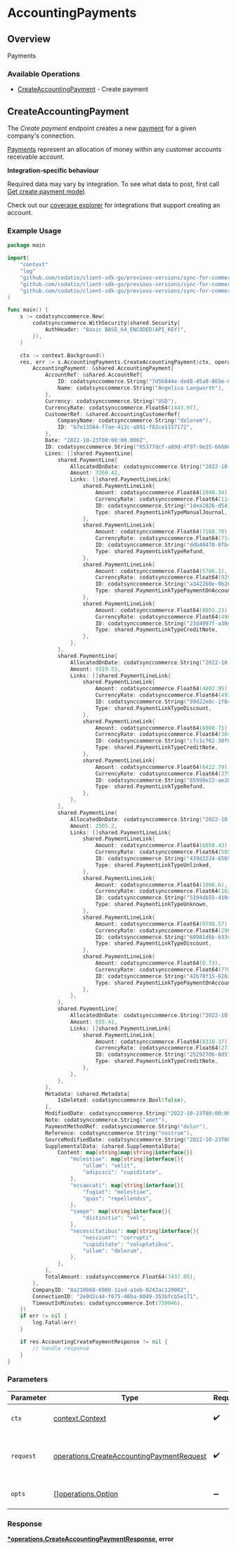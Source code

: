# AccountingPayments

## Overview

Payments

### Available Operations

* [CreateAccountingPayment](#createaccountingpayment) - Create payment

## CreateAccountingPayment

The *Create payment* endpoint creates a new [payment](https://docs.codat.io/accounting-api#/schemas/Payment) for a given company's connection.

[Payments](https://docs.codat.io/accounting-api#/schemas/Payment) represent an allocation of money within any customer accounts receivable account.

**Integration-specific behaviour**

Required data may vary by integration. To see what data to post, first call [Get create payment model](https://docs.codat.io/accounting-api#/operations/get-create-payments-model).

Check out our [coverage explorer](https://knowledge.codat.io/supported-features/accounting?view=tab-by-data-type&dataType=payments) for integrations that support creating an account.


### Example Usage

```go
package main

import(
	"context"
	"log"
	"github.com/codatio/client-sdk-go/previous-versions/sync-for-commerce-version-1"
	"github.com/codatio/client-sdk-go/previous-versions/sync-for-commerce-version-1/pkg/models/shared"
	"github.com/codatio/client-sdk-go/previous-versions/sync-for-commerce-version-1/pkg/models/operations"
)

func main() {
    s := codatsynccommerce.New(
        codatsynccommerce.WithSecurity(shared.Security{
            AuthHeader: "Basic BASE_64_ENCODED(API_KEY)",
        }),
    )

    ctx := context.Background()
    res, err := s.AccountingPayments.CreateAccountingPayment(ctx, operations.CreateAccountingPaymentRequest{
        AccountingPayment: &shared.AccountingPayment{
            AccountRef: &shared.AccountRef{
                ID: codatsynccommerce.String("7d56844e-ded8-45a9-865e-628bdfc2032b"),
                Name: codatsynccommerce.String("Angelica Langworth"),
            },
            Currency: codatsynccommerce.String("USD"),
            CurrencyRate: codatsynccommerce.Float64(1443.97),
            CustomerRef: &shared.AccountingCustomerRef{
                CompanyName: codatsynccommerce.String("dolorem"),
                ID: "b7e13584-f7ae-412c-a891-f82ce1157172",
            },
            Date: "2022-10-23T00:00:00.000Z",
            ID: codatsynccommerce.String("05377dcf-a89d-4f97-9e35-6686092e9c3d"),
            Lines: []shared.PaymentLine{
                shared.PaymentLine{
                    AllocatedOnDate: codatsynccommerce.String("2022-10-23T00:00:00.000Z"),
                    Amount: 3269.42,
                    Links: []shared.PaymentLineLink{
                        shared.PaymentLineLink{
                            Amount: codatsynccommerce.Float64(1048.34),
                            CurrencyRate: codatsynccommerce.Float64(1142.12),
                            ID: codatsynccommerce.String("1dea1026-d541-4a4d-990f-eb21780bccc0"),
                            Type: shared.PaymentLinkTypeManualJournal,
                        },
                        shared.PaymentLineLink{
                            Amount: codatsynccommerce.Float64(7188.79),
                            CurrencyRate: codatsynccommerce.Float64(7148.35),
                            ID: codatsynccommerce.String("ddb48470-8fb4-4e39-9e6b-c158c4c4e545"),
                            Type: shared.PaymentLinkTypeRefund,
                        },
                        shared.PaymentLineLink{
                            Amount: codatsynccommerce.Float64(5786.1),
                            CurrencyRate: codatsynccommerce.Float64(9294.43),
                            ID: codatsynccommerce.String("a342260e-9b20-40ce-b8a1-bd8fb7a0a116"),
                            Type: shared.PaymentLinkTypePaymentOnAccount,
                        },
                        shared.PaymentLineLink{
                            Amount: codatsynccommerce.Float64(8855.23),
                            CurrencyRate: codatsynccommerce.Float64(4909.56),
                            ID: codatsynccommerce.String("23d4097f-a30e-49af-b25b-29122030d83f"),
                            Type: shared.PaymentLinkTypeCreditNote,
                        },
                    },
                },
                shared.PaymentLine{
                    AllocatedOnDate: codatsynccommerce.String("2022-10-23T00:00:00.000Z"),
                    Amount: 9319.53,
                    Links: []shared.PaymentLineLink{
                        shared.PaymentLineLink{
                            Amount: codatsynccommerce.Float64(4802.95),
                            CurrencyRate: codatsynccommerce.Float64(4938.65),
                            ID: codatsynccommerce.String("99d22e8c-1f84-4938-a5fd-c42c876c2c2d"),
                            Type: shared.PaymentLinkTypeDiscount,
                        },
                        shared.PaymentLineLink{
                            Amount: codatsynccommerce.Float64(6908.71),
                            CurrencyRate: codatsynccommerce.Float64(3049.64),
                            ID: codatsynccommerce.String("cfc1c762-30f8-441f-b1bd-23fdb14db6be"),
                            Type: shared.PaymentLinkTypeCreditNote,
                        },
                        shared.PaymentLineLink{
                            Amount: codatsynccommerce.Float64(6422.79),
                            CurrencyRate: codatsynccommerce.Float64(3755.88),
                            ID: codatsynccommerce.String("85998e22-ae20-4da1-afc2-b271a289c57e"),
                            Type: shared.PaymentLinkTypeRefund,
                        },
                    },
                },
                shared.PaymentLine{
                    AllocatedOnDate: codatsynccommerce.String("2022-10-23T00:00:00.000Z"),
                    Amount: 2505.2,
                    Links: []shared.PaymentLineLink{
                        shared.PaymentLineLink{
                            Amount: codatsynccommerce.Float64(6050.43),
                            CurrencyRate: codatsynccommerce.Float64(585.67),
                            ID: codatsynccommerce.String("439d2224-6569-4462-8070-84f7ab37cef0"),
                            Type: shared.PaymentLinkTypeUnlinked,
                        },
                        shared.PaymentLineLink{
                            Amount: codatsynccommerce.Float64(1806.6),
                            CurrencyRate: codatsynccommerce.Float64(1622.51),
                            ID: codatsynccommerce.String("5194db55-410a-4dc6-a9af-90a26c7cdc98"),
                            Type: shared.PaymentLinkTypeUnknown,
                        },
                        shared.PaymentLineLink{
                            Amount: codatsynccommerce.Float64(9788.57),
                            CurrencyRate: codatsynccommerce.Float64(298.53),
                            ID: codatsynccommerce.String("68981d6b-b33c-4faa-b48c-31bf407ee4fc"),
                            Type: shared.PaymentLinkTypeDiscount,
                        },
                        shared.PaymentLineLink{
                            Amount: codatsynccommerce.Float64(0.73),
                            CurrencyRate: codatsynccommerce.Float64(7704.67),
                            ID: codatsynccommerce.String("42b78f15-6263-498a-8dc7-66324ccb06c8"),
                            Type: shared.PaymentLinkTypePaymentOnAccount,
                        },
                    },
                },
                shared.PaymentLine{
                    AllocatedOnDate: codatsynccommerce.String("2022-10-23T00:00:00.000Z"),
                    Amount: 815.41,
                    Links: []shared.PaymentLineLink{
                        shared.PaymentLineLink{
                            Amount: codatsynccommerce.Float64(8310.37),
                            CurrencyRate: codatsynccommerce.Float64(271.97),
                            ID: codatsynccommerce.String("2529270b-8d57-422d-9895-b8bcf24db959"),
                            Type: shared.PaymentLinkTypeCreditNote,
                        },
                    },
                },
            },
            Metadata: &shared.Metadata{
                IsDeleted: codatsynccommerce.Bool(false),
            },
            ModifiedDate: codatsynccommerce.String("2022-10-23T00:00:00.000Z"),
            Note: codatsynccommerce.String("amet"),
            PaymentMethodRef: codatsynccommerce.String("dolor"),
            Reference: codatsynccommerce.String("nostrum"),
            SourceModifiedDate: codatsynccommerce.String("2022-10-23T00:00:00.000Z"),
            SupplementalData: &shared.SupplementalData{
                Content: map[string]map[string]interface{}{
                    "molestiae": map[string]interface{}{
                        "ullam": "velit",
                        "adipisci": "cupiditate",
                    },
                    "occaecati": map[string]interface{}{
                        "fugiat": "molestiae",
                        "quas": "repellendus",
                    },
                    "saepe": map[string]interface{}{
                        "distinctio": "vel",
                    },
                    "necessitatibus": map[string]interface{}{
                        "nesciunt": "corrupti",
                        "cupiditate": "voluptatibus",
                        "ullam": "dolorum",
                    },
                },
            },
            TotalAmount: codatsynccommerce.Float64(7437.05),
        },
        CompanyID: "8a210b68-6988-11ed-a1eb-0242ac120002",
        ConnectionID: "2e9d2c44-f675-40ba-8049-353bfcb5e171",
        TimeoutInMinutes: codatsynccommerce.Int(739946),
    })
    if err != nil {
        log.Fatal(err)
    }

    if res.AccountingCreatePaymentResponse != nil {
        // handle response
    }
}
```

### Parameters

| Parameter                                                                                              | Type                                                                                                   | Required                                                                                               | Description                                                                                            |
| ------------------------------------------------------------------------------------------------------ | ------------------------------------------------------------------------------------------------------ | ------------------------------------------------------------------------------------------------------ | ------------------------------------------------------------------------------------------------------ |
| `ctx`                                                                                                  | [context.Context](https://pkg.go.dev/context#Context)                                                  | :heavy_check_mark:                                                                                     | The context to use for the request.                                                                    |
| `request`                                                                                              | [operations.CreateAccountingPaymentRequest](../../models/operations/createaccountingpaymentrequest.md) | :heavy_check_mark:                                                                                     | The request object to use for the request.                                                             |
| `opts`                                                                                                 | [][operations.Option](../../models/operations/option.md)                                               | :heavy_minus_sign:                                                                                     | The options for this request.                                                                          |


### Response

**[*operations.CreateAccountingPaymentResponse](../../models/operations/createaccountingpaymentresponse.md), error**

